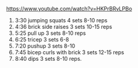 https://www.youtube.com/watch?v=HKPrBRvLPBo
  1. 3:30 jumping squats 4 sets 8-10 reps
  2. 4:36 brick side raises 3 sets 10-15 reps
  3. 5:25 pull up 3 sets 8-10 reps 
  4. 6:25 tricep 3 sets 6-8
  5. 7:20 pushup 3 sets 8-10
  6. 7:45 bicep curls with brick 3 sets 12-15 reps 
  7. 8:40 dips 3 sets 8-10 reps.
